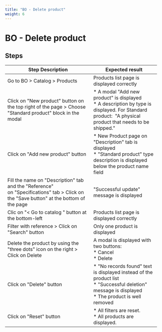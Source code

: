 ```yaml
---
title: "BO - Delete product"
weight: 6
---
```


# BO - Delete product
## Steps
| Step Description | Expected result |
| ----- | ----- |
| Go to BO > Catalog > Products | Products list page is displayed correctly |
| Click on "New product" button on the top right of the page > Choose "Standard product" block in the modal | * A modal "Add new product" is displayed<br> * A description by type is displayed. For Standard product:  "A physical product that needs to be shipped." |
| Click on "Add new product" button | * New Product page on "Description" tab is displayed<br> * "Standard product" type description is displayed below the product name field |
| Fill the name on "Description" tab and the "Reference" on "Specifications" tab > Click on the "Save button" at the bottom of the page | "Successful update" message is displayed |
| Clic on "< Go to catalog " button at the bottom-left | Products list page is displayed correctly |
| Filter with reference > Click on "Search" button | Only one product is displayed |
| Delete the product by using the "three dots" icon on the right > Click on Delete | A modal is displayed with two buttons:<br> * Cancel<br> * Delete |
| Click on "Delete" button | * "No records found" text is displayed instead of the product list<br> * "Successful deletion" message is displayed<br> * The product is well removed |
| Click on "Reset" button | * All filters are reset.<br> * All products are displayed. |
